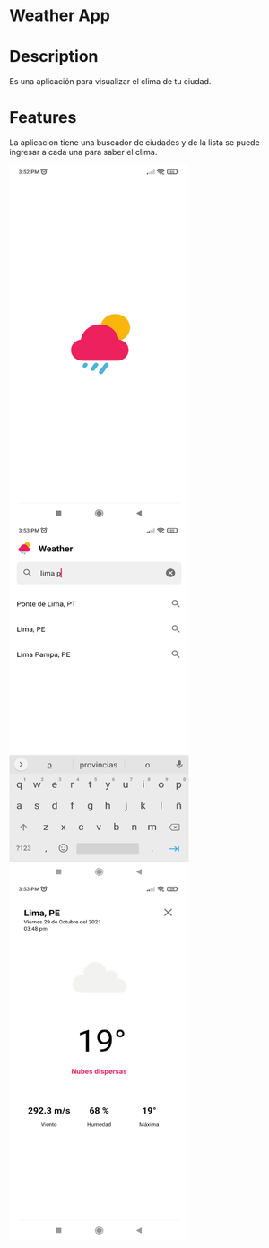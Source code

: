 Weather App
===========

# Description
Es una aplicación para visualizar el clima de tu ciudad.

# Features
La aplicacion tiene una buscador de ciudades y de la lista se puede ingresar a cada una para
saber el clima.

<div>
  <img align="center" src="images/01_splash.jpg" alt="Splash screenshot" height="640" width="320">
</div>

<div>
  <img align="center" src="images/02_search_city.jpg" alt="Search city screenshot" height="640" width="320">
</div>

<div>
  <img align="center" src="images/03_weather.jpg" alt="Weather screenshot" height="640" width="320">
</div>